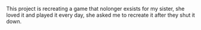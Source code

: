 This project is recreating a game that nolonger exsists for my sister, she loved it and played it every day, she asked me to recreate it after they shut it down. 
